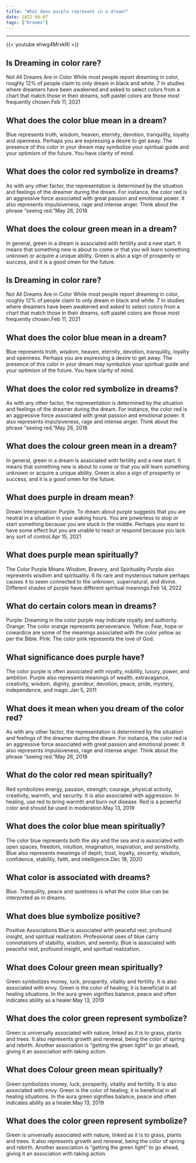 ```yaml
---
title: "What does purple represent in a dream?"
date: 2022-06-07
tags: ["Dreams"]
---
```


---
{{< youtube ehwg4MrxkRI >}}
## Is Dreaming in color rare?
Not All Dreams Are in Color While most people report dreaming in color, roughly 12% of people claim to only dream in black and white. 7﻿﻿﻿ In studies where dreamers have been awakened and asked to select colors from a chart that match those in their dreams, soft pastel colors are those most frequently chosen.Feb 11, 2021

## What does the color blue mean in a dream?
Blue represents truth, wisdom, heaven, eternity, devotion, tranquility, loyalty and openness. Perhaps you are expressing a desire to get away. The presence of this color in your dream may symbolize your spiritual guide and your optimism of the future. You have clarity of mind.

## What does the color red symbolize in dreams?
As with any other factor, the representation is determined by the situation and feelings of the dreamer during the dream. For instance, the color red is an aggressive force associated with great passion and emotional power. It also represents impulsiveness, rage and intense anger. Think about the phrase “seeing red.”May 26, 2018

## What does the colour green mean in a dream?
In general, green in a dream is associated with fertility and a new start. It means that something new is about to come or that you will learn something unknown or acquire a unique ability. Green is also a sign of prosperity or success, and it is a good omen for the future.

## Is Dreaming in color rare?
Not All Dreams Are in Color While most people report dreaming in color, roughly 12% of people claim to only dream in black and white. 7﻿﻿﻿ In studies where dreamers have been awakened and asked to select colors from a chart that match those in their dreams, soft pastel colors are those most frequently chosen.Feb 11, 2021

## What does the color blue mean in a dream?
Blue represents truth, wisdom, heaven, eternity, devotion, tranquility, loyalty and openness. Perhaps you are expressing a desire to get away. The presence of this color in your dream may symbolize your spiritual guide and your optimism of the future. You have clarity of mind.

## What does the color red symbolize in dreams?
As with any other factor, the representation is determined by the situation and feelings of the dreamer during the dream. For instance, the color red is an aggressive force associated with great passion and emotional power. It also represents impulsiveness, rage and intense anger. Think about the phrase “seeing red.”May 26, 2018

## What does the colour green mean in a dream?
In general, green in a dream is associated with fertility and a new start. It means that something new is about to come or that you will learn something unknown or acquire a unique ability. Green is also a sign of prosperity or success, and it is a good omen for the future.

## What does purple in dream mean?
Dream Interpretation: Purple. To dream about purple suggests that you are neutral in a situation in your waking hours. You are powerless to stop or start something because you are stuck in the middle. Perhaps you want to have some effect but you are unable to react or respond because you lack any sort of control.Apr 15, 2021

## What does purple mean spiritually?
The Color Purple Means Wisdom, Bravery, and Spirituality Purple also represents wisdom and spirituality. 6 Its rare and mysterious nature perhaps causes it to seem connected to the unknown, supernatural, and divine. Different shades of purple have different spiritual meanings.Feb 14, 2022

## What do certain colors mean in dreams?
Purple: Dreaming in the color purple may indicate royalty and authority. Orange: The color orange represents perseverance. Yellow: Fear, hope or cowardice are some of the meanings associated with the color yellow as per the Bible. Pink: The color pink represents the love of God.

## What significance does purple have?
The color purple is often associated with royalty, nobility, luxury, power, and ambition. Purple also represents meanings of wealth, extravagance, creativity, wisdom, dignity, grandeur, devotion, peace, pride, mystery, independence, and magic.Jan 5, 2011

## What does it mean when you dream of the color red?
As with any other factor, the representation is determined by the situation and feelings of the dreamer during the dream. For instance, the color red is an aggressive force associated with great passion and emotional power. It also represents impulsiveness, rage and intense anger. Think about the phrase “seeing red.”May 26, 2018

## What do the color red mean spiritually?
Red symbolizes energy, passion, strength, courage, physical activity, creativity, warmth, and security. It is also associated with aggression. In healing, use red to bring warmth and burn out disease. Red is a powerful color and should be used in moderation.May 13, 2019

## What does the color blue mean spiritually?
The color blue represents both the sky and the sea and is associated with open spaces, freedom, intuition, imagination, inspiration, and sensitivity. Blue also represents meanings of depth, trust, loyalty, sincerity, wisdom, confidence, stability, faith, and intelligence.Dec 18, 2020

## What color is associated with dreams?
Blue. Tranquility, peace and quietness is what the color blue can be interpreted as in dreams.

## What does blue symbolize positive?
Positive Associations Blue is associated with peaceful rest, profound insight, and spiritual realization. Professional uses of blue carry connotations of stability, wisdom, and serenity. Blue is associated with peaceful rest, profound insight, and spiritual realization.

## What does Colour green mean spiritually?
Green symbolizes money, luck, prosperity, vitality and fertility. It is also associated with envy. Green is the color of healing; it is beneficial in all healing situations. In the aura green signifies balance, peace and often indicates ability as a healer.May 13, 2019

## What does the color green represent symbolize?
Green is universally associated with nature, linked as it is to grass, plants and trees. It also represents growth and renewal, being the color of spring and rebirth. Another association is “getting the green light” to go ahead, giving it an association with taking action.

## What does Colour green mean spiritually?
Green symbolizes money, luck, prosperity, vitality and fertility. It is also associated with envy. Green is the color of healing; it is beneficial in all healing situations. In the aura green signifies balance, peace and often indicates ability as a healer.May 13, 2019

## What does the color green represent symbolize?
Green is universally associated with nature, linked as it is to grass, plants and trees. It also represents growth and renewal, being the color of spring and rebirth. Another association is “getting the green light” to go ahead, giving it an association with taking action.

